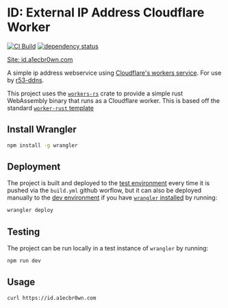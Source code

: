 # ID: External IP Address Cloudflare Worker

[![CI Build](https://github.com/a1ecbr0wn/id/actions/workflows/build.yml/badge.svg)](https://github.com/a1ecbr0wn/id/actions/workflows/build.yml) [![dependency status](https://deps.rs/repo/github/a1ecbr0wn/id/status.svg)](https://deps.rs/repo/github/a1ecbr0wn/id)

[Site: id.a1ecbr0wn.com](https://id.a1ecbr0wn.com)

A simple ip address webservice using [Cloudflare's workers service](https://developers.cloudflare.com/workers/).  For use by [r53-ddns](https://r53-ddns.noser.net/).

This project uses the [`workers-rs`](https://github.com/cloudflare/workers-rs) crate to provide a simple rust WebAssembly binary that runs as a Cloudflare worker.  This is based off the standard [`worker-rust` template](https://github.com/cloudflare/templates/tree/main/worker-rust)

## Install Wrangler

``` sh
npm install -g wrangler
```

## Deployment

The project is built and deployed to the [test environment](https://test-id.a1ecbr0wn.workers.dev/) every time it is pushed via the `build.yml` github worflow, but it can also be deployed manually to the [dev environment](https://dev-id.a1ecbr0wn.workers.dev) if you have [`wrangler` installed](https://developers.cloudflare.com/workers/get-started/guide/#1-install-wrangler-workers-cli) by running:

```sh
wrangler deploy
```

## Testing

The project can be run locally in a test instance of `wrangler` by running:

```sh
npm run dev
```

## Usage

```sh
curl https://id.a1ecbr0wn.com
```
